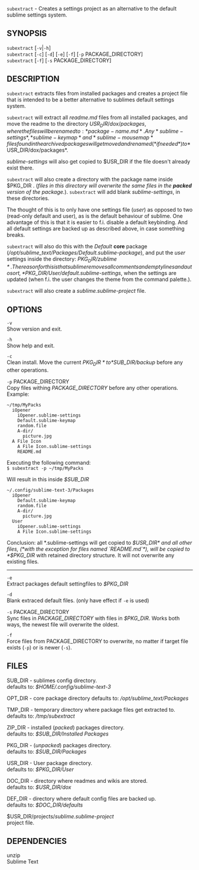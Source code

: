 `subextract` - Creates a settings project as an alternative to the default sublime settings system.

SYNOPSIS
--------

`subextract` [`-v`|`-h`]  
`subextract` [`-c`] [`-d`] [`-e`] [`-f`] [`-p` PACKAGE_DIRECTORY]  
`subextract` [`-f`] [`-s` PACKAGE_DIRECTORY]  

DESCRIPTION
-----------

`subextract` extracts files from installed packages and creates a project file
that is intended to be a better alternative to sublimes default settings system.

`subextract` will extract all *readme.md* files from all installed packages, and
move the readme to the directory $USR_DIR/dox/packages, where the files will be renamed
to: *package-name.md*. Any *sublime-settings*,*sublime-keymap* and *sublime-mousemap* files
found in the archived packages will get moved and renamed (*if needed*) to *$USR_DIR/dox/packages*.  

*sublime-settings* will also get copied to $USR_DIR if the file doesn't already exist there.

`subextract` will also create a directory with the package name inside $PKG_DIR .
(*files in this directory will overwrite the same files in the __packed__ version of the package.*).
`subextract` will add blank *sublime-settings*, in these directories. 

The thought of this is to only have one settings file (*user*) as opposed to two (read-only default and user),
as is the default behaviour of sublime. One advantage of this is that it is easier to
f.i. disable a default keybinding. And all default settings are backed up as described above,
in case something breaks.  

`subextract` will also do this with the *Default* **core** package (*/opt/sublime_text/Packages/Default.sublime-package*),
and put the *user* settings inside the directory: *$PKG_DIR/zublime*. The reason for this is
that sublime removes all comments and empty lines and auto sort, *$PKG_DIR/User/default.sublime-settings*, 
when the settings are updated (when f.i. the user changes the theme from the command palette.).

`subextract` will also create a *sublime.sublime-project* file.


OPTIONS
-------

`-v`  
Show version and exit.

`-h`  
Show help and exit.

`-c`  
Clean install. Move the current *$PKG_DIR* to *$SUB_DIR/backup* before any other operations.  

`-p` PACKAGE_DIRECTORY  
Copy files withing *PACKAGE_DIRECTORY* before any other operations.  
Example:  

``` Text
~/tmp/MyPacks
  iOpener
    iOpener.sublime-settings
    Default.sublime-keymap
    random.file
    A-dir/
      picture.jpg
  A File Icon
    A File Icon.sublime-settings
    README.md
```  

Executing the following command:  
`$ subextract -p ~/tmp/MyPacks`  

Will result in this inside *$SUB_DIR*  

``` text
~/.config/sublime-text-3/Packages
  iOpener
    Default.sublime-keymap
    random.file
    A-dir/
      picture.jpg
  User
    iOpener.sublime-settings
    A File Icon.sublime-settings
```

Conclusion: all \*.sublime-settings will get copied to *$USR_DIR* and all other files,
(*with the exception for files named `README.md`*), will be copied to *$PKG_DIR* with
retained directory structure. It will not overwrite any existing files.

- - -

`-e`  
Extract packages default settingfiles to *$PKG_DIR*

`-d`  
Blank extraced default files. (only have effect if `-e` is used)

`-s` PACKAGE_DIRECTORY  
Sync files in *PACKAGE_DIRECTORY* with files in *$PKG_DIR*.
Works both ways, the newest file will overwrite the oldest.

`-f`  
Force files from PACKAGE_DIRECTORY to overwrite,
no matter if target file exists (`-p`) or is newer (`-s`).

FILES
-----

SUB_DIR - sublimes config directory.  
defaults to: *$HOME/.config/sublime-text-3*  

OPT_DIR - core package directory
defaults to: */opt/sublime_text/Packages*  

TMP_DIR - temporary directory where package files get extracted to.  
defaults to: */tmp/subextract*  

ZIP_DIR - installed (*packed*) packages directory.  
defaults to: *$SUB_DIR/Installed Packages*  

PKG_DIR - (*unpacked*) packages directory.   
defaults to: *$SUB_DIR/Packages*  

USR_DIR - User package directory.  
defaults to: *$PKG_DIR/User*  

DOC_DIR - directory where readmes and wikis are stored.  
defaults to: *$USR_DIR/dox*  

DEF_DIR - directory where default config files are backed up.  
defaults to: *$DOC_DIR/defaults*  

$USR_DIR/projects/*sublime.sublime-project*  
project file.  


DEPENDENCIES
------------

unzip  
Sublime Text  
